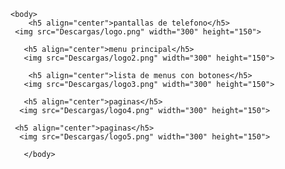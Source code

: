 <html>
  <head>
    <title><h2 align=center">pantallas de telefono</h2></title>
  
    <body>
        <h5 align="center">pantallas de telefono</h5>
     <img src="Descargas/logo.png" width="300" height="150">
      
       <h5 align="center">menu principal</h5>
       <img src="Descargas/logo2.png" width="300" height="150"> 
       
        <h5 align="center">lista de menus con botones</h5>
       <img src="Descargas/logo3.png" width="300" height="150">
     
       <h5 align="center">paginas</h5>
      <img src="Descargas/logo4.png" width="300" height="150">
     
     <h5 align="center">paginas</h5>
      <img src="Descargas/logo5.png" width="300" height="150">
     
       </body>
        
         
